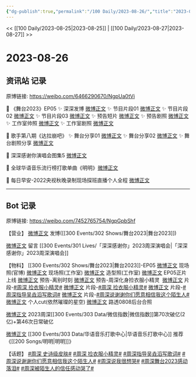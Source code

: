 ```yaml
---
{"dg-publish":true,"permalink":"/100 Daily/2023-08-26/","title":"2023-08-26","created":"2023-08-27T22:08:33.194+08:00","updated":"2023-08-28T18:53:50.455+08:00"}
---
```



<< [[100 Daily/2023-08-25\|2023-08-25]] | [[100 Daily/2023-08-27\|2023-08-27]] >>

# 2023-08-26

## 资讯站 记录

原博链接: https://weibo.com/6466290670/NgpUa0tVi

💫 《舞台2023》EP05
✨ 深深发博 [微博正文](https://weibo.com/6466290670/4939083332980276)
✨ 节目片段01 [微博正文](https://weibo.com/6466290670/4939077729652631)
✨ 节目片段02 [微博正文](https://weibo.com/6466290670/4939054819841352)
✨ 节目片段03 [微博正文](https://weibo.com/6466290670/4939113943532551)
✨ 预告短片 [微博正文](https://weibo.com/6466290670/4938972636905641)
✨ 预告剧照 [微博正文](https://weibo.com/6466290670/4938965825881667)
✨ 工作室帅照 [微博正文](https://weibo.com/6466290670/4939067747206965)
✨ 工作室剧照 [微博正文](https://weibo.com/6466290670/4939085107172281)

💫 歌手第八期《达拉崩吧》
✨ 舞台分享01 [微博正文](https://weibo.com/6466290670/4939020439650767)
✨ 舞台分享02 [微博正文](https://weibo.com/6466290670/4938970979898135)
✨ 舞台剧照分享 [微博正文](https://weibo.com/6466290670/4938972930509193)

💫 深深感谢你演唱会图集5 [微博正文](https://weibo.com/6466290670/4938978540915395)

💫 全球华语音乐流行榜打歌单曲《明明》[微博正文](https://weibo.com/6466290670/4938993562814547)

💫 每日早安-2022央视秋晚录制现场探班直播个人全程 [微博正文](https://weibo.com/6466290670/4938885330632910)

---
## Bot 记录

原博链接: https://weibo.com/7452765754/NgpGpbShf

【营业】
[微博正文](http://weibo.com/1736988591/NgoHSaljz) 发博([[300 Events/302 Shows/舞台2023\|舞台2023]])

[微博正文](http://weibo.com/1736988591/NfkbJgkAd) 留言 [[300 Events/301 Lives/「深深感谢你」2023周深演唱会\|「深深感谢你」2023周深演唱会]]

【物料】
[[300 Events/302 Shows/舞台2023\|舞台2023]]-EP05
[微博正文](https://weibo.com/7837775023/NglrqgH08) 现场照(官博)
[微博正文](http://weibo.com/7478855230/NgoKBEcIo) 现场照(工作室)
[微博正文](http://weibo.com/7478855230/NgnZsmalX) 造型照(工作室)
[微博正文](https://weibo.com/7837775023/NgnCIfOF5) EP05正片上线
[微博正文](https://weibo.com/7837775023/Ngmdy8nVE) 预告-离别时刻
[微博正文](https://weibo.com/7837775023/NglmnuZOK) 预告-周深化身捡衣服小精灵 ​​​
[微博正文](https://weibo.com/7837775023/NgloABsfv) 片段-[#周深 捡衣服小精灵#](https://s.weibo.com/weibo?q=%23%E5%91%A8%E6%B7%B1%20%E6%8D%A1%E8%A1%A3%E6%9C%8D%E5%B0%8F%E7%B2%BE%E7%81%B5%23)
[微博正文](https://weibo.com/7837775023/NgnDpuS7k) 片段-[#周深 捡衣服小精灵#](https://s.weibo.com/weibo?q=%23%E5%91%A8%E6%B7%B1%20%E6%8D%A1%E8%A1%A3%E6%9C%8D%E5%B0%8F%E7%B2%BE%E7%81%B5%23)
[微博正文](https://weibo.com/7837775023/NgnDCdn2s) 片段-[#周深指导吴垚滔写歌词#](https://s.weibo.com/weibo?q=%23%E5%91%A8%E6%B7%B1%E6%8C%87%E5%AF%BC%E5%90%B4%E5%9E%9A%E6%BB%94%E5%86%99%E6%AD%8C%E8%AF%8D%23)
[微博正文](http://weibo.com/7837775023/Ngox92lcs) 片段-[#周深说谢谢你们愿意相信我这个陌生人#](https://s.weibo.com/weibo?q=%23%E5%91%A8%E6%B7%B1%E8%AF%B4%E8%B0%A2%E8%B0%A2%E4%BD%A0%E4%BB%AC%E6%84%BF%E6%84%8F%E7%9B%B8%E4%BF%A1%E6%88%91%E8%BF%99%E4%B8%AA%E9%99%8C%E7%94%9F%E4%BA%BA%23)
[微博正文](http://weibo.com/6108895035/NgocltnV5) 个人cut(依然璀璨的星空)
[微博正文](http://weibo.com/6096291113/NgkUcy2tq) 路透0808后台合照

[微博正文](http://weibo.com/5637413637/NgjbLrihi) 2023周深[[300 Events/303 Data/微信指数\|微信指数]]第70次破亿(2亿)+第46次日常破亿

[微博正文](http://weibo.com/7186370005/Ngm7BClSy) [[300 Events/303 Data/华语音乐打歌中心\|华语音乐打歌中心]] 推荐《[[200 Songs/明明\|明明]]》

【话题】
[#周深 史诗级皮肤#](https://s.weibo.com/weibo?q=%23%E5%91%A8%E6%B7%B1%20%E5%8F%B2%E8%AF%97%E7%BA%A7%E7%9A%AE%E8%82%A4%23)
[#周深 捡衣服小精灵#](https://s.weibo.com/weibo?q=%23%E5%91%A8%E6%B7%B1%20%E6%8D%A1%E8%A1%A3%E6%9C%8D%E5%B0%8F%E7%B2%BE%E7%81%B5%23)
[#周深指导吴垚滔写歌词#](https://s.weibo.com/weibo?q=%23%E5%91%A8%E6%B7%B1%E6%8C%87%E5%AF%BC%E5%90%B4%E5%9E%9A%E6%BB%94%E5%86%99%E6%AD%8C%E8%AF%8D%23)
[#周深说谢谢你们愿意相信我这个陌生人#](https://s.weibo.com/weibo?q=%23%E5%91%A8%E6%B7%B1%E8%AF%B4%E8%B0%A2%E8%B0%A2%E4%BD%A0%E4%BB%AC%E6%84%BF%E6%84%8F%E7%9B%B8%E4%BF%A1%E6%88%91%E8%BF%99%E4%B8%AA%E9%99%8C%E7%94%9F%E4%BA%BA%23)
[#周深说我很想哭#](https://s.weibo.com/weibo?q=%23%E5%91%A8%E6%B7%B1%E8%AF%B4%E6%88%91%E5%BE%88%E6%83%B3%E5%93%AD%23)
[#周深舞台2023感动落泪#](https://s.weibo.com/weibo?q=%23%E5%91%A8%E6%B7%B1%E8%88%9E%E5%8F%B02023%E6%84%9F%E5%8A%A8%E8%90%BD%E6%B3%AA%23)
[#周深被陌生人的信任感动哭了#](https://s.weibo.com/weibo?q=%23%E5%91%A8%E6%B7%B1%E8%A2%AB%E9%99%8C%E7%94%9F%E4%BA%BA%E7%9A%84%E4%BF%A1%E4%BB%BB%E6%84%9F%E5%8A%A8%E5%93%AD%E4%BA%86%23)
